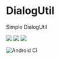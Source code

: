 # DialogUtil

Simple DialogUtil


<img src="https://img.shields.io/badge/language-kotlin-brightgreen">
<a href="https://github.com/dynamicy/OnBackPressDispatcherDemo/pulls?utf8=%E2%9C%93&q=is%3Apr+"><img src="https://img.shields.io/github/issues-pr/dynamicy/DialogUtil"></a>
<a href="https://github.com/dynamicy/OnBackPressDispatcherDemo/issues"><img src="https://img.shields.io/github/issues/dynamicy/DialogUtil"></a>

![Android CI](https://github.com/dynamicy/DialogUtil/workflows/Android%20CI/badge.svg)




